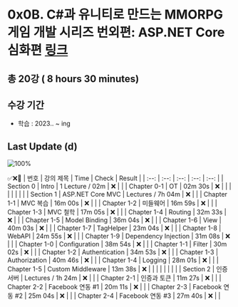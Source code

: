 # 0x0B. C#과 유니티로 만드는 MMORPG 게임 개발 시리즈 번외편: ASP.NET Core 심화편 [링크](https://www.inflearn.com/course/%EC%9C%A0%EB%8B%88%ED%8B%B0-mmorpg-%EA%B0%9C%EB%B0%9C-aspnet)

## 총 20강 ( 8 hours 30 minutes)

## 수강 기간 
- 학습          : 2023.. ~ ing

## Last Update (d)    

![100%](https://progress-bar.dev/0/?scale=20&title=progress&width=500&color=babaca&suffix=/20)

✅❌:hammer:
| 번호 | 강의 제목 | Time | Check | Result |
| :--: | :--: | :--: | :--: | :--: |
| Section 0 | Intro | 1 Lecture / 02m | ❌ |  |
| Chapter 0-1 | OT | 02m 30s | ❌ | |
| | | | | |
| Section 1 | ASP.NET Core MVC |  Lectures / 7h 04m | ❌ | |
| Chapter 1-1 | MVC 복습 | 16m 00s | ❌ | | 
| Chapter 1-2 | 미들웨어 | 16m 59s | ❌ | |
| Chapter 1-3 | MVC 철학 | 17m 05s | ❌ | | 
| Chapter 1-4 | Routing | 32m 33s | ❌ | |
| Chapter 1-5 | Model Binding | 36m 04s | ❌ | |
| Chapter 1-6 | View | 40m 03s | ❌ | | 
| Chapter 1-7 | TagHelper | 23m 04s | ❌ | | 
| Chapter 1-8 | WebAPI | 24m 55s | ❌ | |
| Chapter 1-9 | Dependency Injection | 31m 08s | ❌ | | 
| Chapter 1-0 | Configuration | 38m 54s | ❌ | |
| Chapter 1-1 | Filter | 30m 02s | ❌ | |
| Chapter 1-2 | Authentication | 34m 53s | ❌ | | 
| Chapter 1-3 | Authorization | 40m 46s | ❌ | | 
| Chapter 1-4 | Logging | 28m 01s | ❌ | |
| Chapter 1-5 | Custom Middleware | 13m 38s | ❌ | | 
| | | | | |
| Section 2 | 인증 서버 |  Lectures / 1h 24m | ❌ | |
| Chapter 2-1 | 인증과 토큰 | 11m 27s | ❌ | | 
| Chapter 2-2 | Facebook 연동 #1 | 20m 11s | ❌ | |
| Chapter 2-3 | Facebook 연동 #2 | 25m 04s | ❌ | | 
| Chapter 2-4 | Facebook 연동 #3 | 27m 40s | ❌ | | 